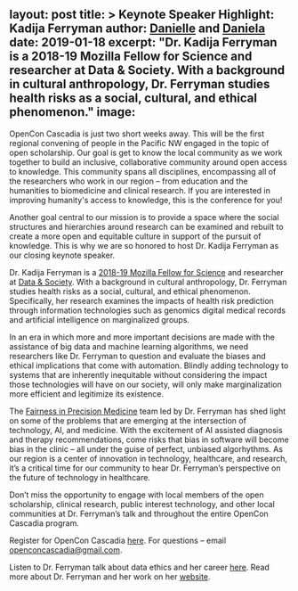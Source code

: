 layout: post
title: > 
    Keynote Speaker Highlight: Kadija Ferryman
author: <a href="/team/Danielle">Danielle</a> and <a href="/team/Daniela">Daniela</a>
date: 2019-01-18
excerpt: "Dr. Kadija Ferryman is a 2018-19 Mozilla Fellow for Science and researcher at Data & Society. With a background in 
cultural anthropology, Dr. Ferryman studies health risks as a social, cultural, and ethical phenomenon."
image: 
---

OpenCon Cascadia is just two short weeks away. This will be the first regional convening of people in the Pacific NW engaged 
in the topic of open scholarship. Our goal is get to know the local community as we work together to build an inclusive, 
collaborative community around open access to knowledge. This community spans all disciplines, encompassing all of the researchers 
who work in our region – from education and the humanities to biomedicine and clinical research. If you are interested in improving 
humanity's access to knowledge, this is the conference for you! 

Another goal central to our mission is to provide a space where the social structures and hierarchies around research can be examined 
and rebuilt to create a more open and equitable culture in support of the pursuit of knowledge. This is why we are so honored to host 
Dr. Kadija Ferryman as our closing keynote speaker.

Dr. Kadija Ferryman is a [2018-19 Mozilla Fellow for Science](https://foundation.mozilla.org/fellowships/) and researcher at 
[Data & Society](https://datasociety.net/people/ferryman-kadija/). With a background in cultural anthropology, 
Dr. Ferryman studies health risks as a social, cultural, and ethical phenomenon. Specifically, her research examines the impacts of 
health risk prediction through information technologies such as genomics digital medical records and artificial intelligence on 
marginalized groups.  

In an era in which more and more important decisions are made with the assistance of big data and machine learning algorithms, 
we need researchers like Dr. Ferryman to question and evaluate the biases and ethical implications that come with automation. 
Blindly adding technology to systems that are inherently inequitable without considering the impact those technologies will have 
on our society, will only make marginalization more efficient and legitimize its existence. 

The [Fairness in Precision Medicine](https://datasociety.net/research/fairness-precision-medicine/) team led by Dr. Ferryman has shed 
light on some of the problems that are emerging at the intersection of technology, AI, and medicine. With the excitement of AI 
assisted diagnosis and therapy recommendations, come risks that bias in software will become bias in the clinic – all under the 
guise of perfect, unbiased algorhythms. As our region is a center of innovation in technology, healthcare, and research, it’s a 
critical time for our community to hear Dr. Ferryman’s perspective on the future of technology in healthcare. 

Don’t miss the opportunity to engage with local members of the open scholarship, clinical research, public interest technology, 
and other local communities at Dr. Ferryman’s talk and throughout the entire OpenCon Cascadia program.

Register for OpenCon Cascadia [here](https://www.eventbrite.com/e/opencon-cascadia-tickets-52732189398). For questions – 
email openconcascadia@gmail.com. 

Listen to Dr. Ferryman talk about data ethics and her career [here](https://vimeo.com/257541372). 
Read more about Dr. Ferryman and her work on her [website](http://www.kadijaferryman.com/). 
